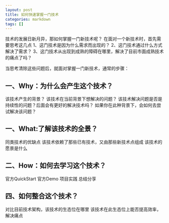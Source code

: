```yaml
---
layout: post
title: 如何快速掌握一门技术
categories: markdown
tags: []
---
```


技术的发展日新月异，那如何掌握一门新技术呢？
在面对一个新技术时，首先需要思考这几点
1、这门技术是因为什么需求而出现的？
2、这门技术通过什么方式解决了需求？
3、这门技术从出现到成熟的障碍在哪里，解决了目前市面成熟技术的痛点了吗？

当思考清除这些问题后，就面对掌握一门新技术，通常的步骤：

## 一、Why：为什么会产生这个技术？
该技术产生的背景？
该技术在当前背景下想解决的问题？
该技术解决问题是否是持续性的问题？后面会有更好的解决技术吗？
如果你在此种背景下，会如何去尝试解决该问题？

## 一、What:了解该技术的全景？
同类技术的优缺点
该技术依赖了那些已有技术，又由那些新技术点组成
该技术的愿景是什么

## 二、How：如何去学习这个技术？
官方QuickStart
官方Demo
项目实践
总结分享

## 四、如何整合这个技术？
对比目前技术架构，该技术的生态位在哪里
该技术在此生态位上能否提高效率，解决痛点